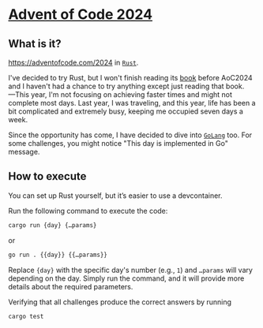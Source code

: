 # [Advent of Code 2024](https://adventofcode.com/2024)

## What is it?

<https://adventofcode.com/2024> in [`Rust`](https://www.rust-lang.org/).

I've decided to try Rust, but I won't finish reading its [book](https://doc.rust-lang.org/book/) before AoC2024 and I haven't had a chance to try anything except just reading that book.  
—This year, I'm not focusing on achieving faster times and might not complete most days. Last year, I was traveling, and this year, life has been a bit complicated and extremely busy, keeping me occupied seven days a week.

Since the opportunity has come, I have decided to dive into [`GoLang`](https://go.dev/) too. For some challenges, you might notice "This day is implemented in Go" message.

## How to execute

You can set up Rust yourself, but it’s easier to use a devcontainer.

Run the following command to execute the code:

```sh
cargo run {day} {…params}
```
or
```sh
go run . {{day}} {{…params}}
```

Replace `{day}` with the specific day's number (e.g., `1`) and `…params` will vary depending on the day. Simply run the command, and it will provide more details about the required parameters.

Verifying that all challenges produce the correct answers by running

```sh
cargo test
```
